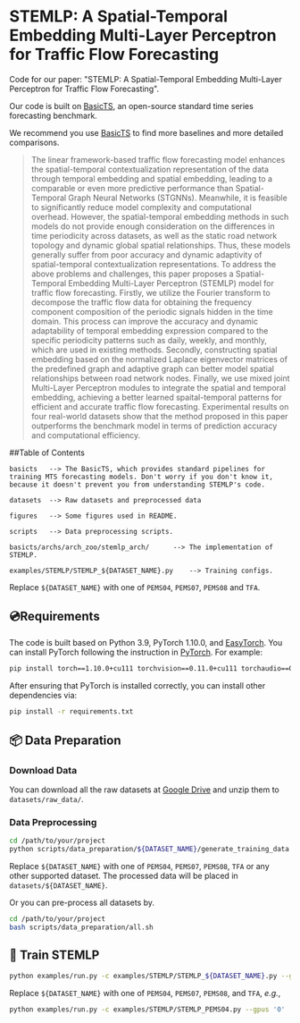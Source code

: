 # STEMLP: A Spatial-Temporal Embedding Multi-Layer Perceptron for Traffic Flow Forecasting

Code for our paper: "STEMLP: A Spatial-Temporal Embedding Multi-Layer Perceptron for Traffic Flow Forecasting".

Our code is built on [BasicTS](https://github.com/zezhishao/BasicTS), an open-source standard time series forecasting benchmark.

We recommend you use [BasicTS](https://github.com/zezhishao/BasicTS) to find more baselines and more detailed comparisons.

> The linear framework-based traffic flow forecasting model enhances the spatial-temporal contextualization representation of the data through temporal embedding and spatial embedding, leading to a comparable or even more predictive performance than Spatial-Temporal Graph Neural Networks (STGNNs). Meanwhile, it is feasible to significantly reduce model complexity and computational overhead. However, the spatial-temporal embedding methods in such models do not provide enough consideration on the differences in time periodicity across datasets, as well as the static road network topology and dynamic global spatial relationships. Thus, these models generally suffer from poor accuracy and dynamic adaptivity of spatial-temporal contextualization representations. To address the above problems and challenges, this paper proposes a Spatial-Temporal Embedding Multi-Layer Perceptron (STEMLP) model for traffic flow forecasting. Firstly, we utilize the Fourier transform to decompose the traffic flow data for obtaining the frequency component composition of the periodic signals hidden in the time domain. This process can improve the accuracy and dynamic adaptability of temporal embedding expression compared to the specific periodicity patterns such as daily, weekly, and monthly, which are used in existing methods. Secondly, constructing spatial embedding based on the normalized Laplace eigenvector matrices of the predefined graph and adaptive graph can better model spatial relationships between road network nodes. Finally, we use mixed joint Multi-Layer Perceptron modules to integrate the spatial and temporal embedding, achieving a better learned spaital-temporal patterns for efficient and accurate traffic flow forecasting. Experimental results on four real-world datasets show that the method proposed in this paper outperforms the benchmark model in terms of prediction accuracy and computational efficiency.

##Table of Contents

```text
basicts   --> The BasicTS, which provides standard pipelines for training MTS forecasting models. Don't worry if you don't know it, because it doesn't prevent you from understanding STEMLP's code.

datasets  --> Raw datasets and preprocessed data

figures   --> Some figures used in README.

scripts   --> Data preprocessing scripts.

basicts/archs/arch_zoo/stemlp_arch/      --> The implementation of STEMLP.

examples/STEMLP/STEMLP_${DATASET_NAME}.py    --> Training configs.
```

Replace `${DATASET_NAME}` with one of `PEMS04`, `PEMS07`, `PEMS08` and `TFA`.

## 💿Requirements

The code is built based on Python 3.9, PyTorch 1.10.0, and [EasyTorch](https://github.com/cnstark/easytorch).
You can install PyTorch following the instruction in [PyTorch](https://pytorch.org/get-started/locally/). For example:

```bash
pip install torch==1.10.0+cu111 torchvision==0.11.0+cu111 torchaudio==0.10.0 -f https://download.pytorch.org/whl/torch_stable.html
```

After ensuring that PyTorch is installed correctly, you can install other dependencies via:

```bash
pip install -r requirements.txt
```

## 📦 Data Preparation

### **Download Data**

You can download all the raw datasets at [Google Drive](https://drive.google.com/drive/folders/1IaN5YdTHuvR17m_huE7iSIRM4Nk71903?usp=sharing) and unzip them to `datasets/raw_data/`.

### **Data Preprocessing**

```bash
cd /path/to/your/project
python scripts/data_preparation/${DATASET_NAME}/generate_training_data.py
```

Replace `${DATASET_NAME}` with one of `PEMS04`, `PEMS07`, `PEMS08`, `TFA` or any other supported dataset. The processed data will be placed in `datasets/${DATASET_NAME}`.

Or you can pre-process all datasets by.

```bash
cd /path/to/your/project
bash scripts/data_preparation/all.sh
```

## 🎯 Train STEMLP

```bash
python examples/run.py -c examples/STEMLP/STEMLP_${DATASET_NAME}.py --gpus '0'
```

Replace `${DATASET_NAME}` with one of `PEMS04`, `PEMS07`, `PEMS08`, and `TFA`, *e.g.*,

```bash
python examples/run.py -c examples/STEMLP/STEMLP_PEMS04.py --gpus '0'
```
